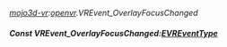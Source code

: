 _[mojo3d-vr](../../modules/mojo3d-vr/mojo3d-vr-module.md):[openvr](openvr:).VREvent\_OverlayFocusChanged_
##### Const VREvent\_OverlayFocusChanged:[EVREventType](../../modules/mojo3d-vr/openvr-evreventtype.md)
